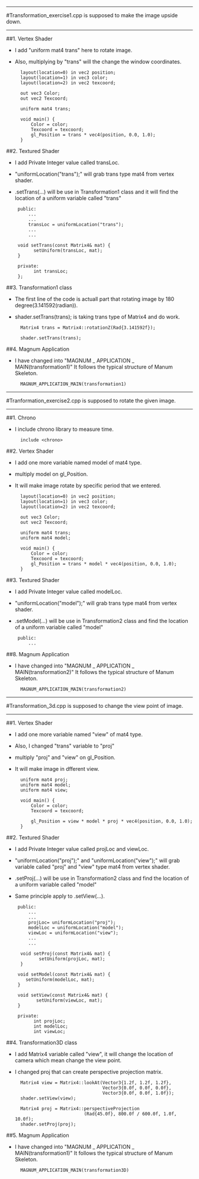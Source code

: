 ***
#Transformation_exercise1.cpp is supposed to make the image upside down.
***

##1. Vertex Shader
- I add "uniform mat4 trans" here to rotate image. 
- Also, multiplying by "trans" will the change the window coordinates.

	  	layout(location=0) in vec2 position;
	    layout(location=1) in vec3 color;
	    layout(location=2) in vec2 texcoord;
	
		out vec3 Color;
		out vec2 Texcoord;
 
 		uniform mat4 trans;
 
 		void main() {
 	   		Color = color;
 	   		Texcoord = texcoord;
       		gl_Position = trans * vec4(position, 0.0, 1.0);
  	 	}
  	 	
  	 	
  
  
  	 	
##2. Textured Shader

- I add Private Integer value called transLoc. 

- "uniformLocation("trans");" will grab trans type mat4 from vertex shader.
-  .setTrans(...) will be use in Transformation1 class and it will find the location of a uniform variable called "trans"


		public:
			...
			...
			transLoc = uniformLocation("trans");
			...
			...
		
		void setTrans(const Matrix4& mat) {
 		      setUniform(transLoc, mat);
      	}
      	
      	private:
 			  int transLoc;
  		};

##3. Transformation1 class
- The first line of the code is actuall part that rotating image by 180 degree(3.141592(radian)). 
- shader.setTrans(trans); is taking trans type of Matrix4 and do work.

		Matrix4 trans = Matrix4::rotationZ(Rad{3.141592f});
		
   		shader.setTrans(trans);




##4. Magnum Application
- I have changed into "MAGNUM _ APPLICATION _ MAIN(transformation1)" It follows the typical structure of Manum Skeleton.

		MAGNUM_APPLICATION_MAIN(transformation1)




***
#Tranformation_exercise2.cpp is supposed to rotate the given image.
***

##1. Chrono
- I include chrono library to measure time.
		
		include <chrono>

##2. Vertex Shader
- I add one more variable named model of mat4 type.
- multiply model on gl_Position.
- It will make image rotate by specific period that we entered.

	  	layout(location=0) in vec2 position;
	    layout(location=1) in vec3 color;
	    layout(location=2) in vec2 texcoord;
	
		out vec3 Color;
		out vec2 Texcoord;
 
 		uniform mat4 trans;
 		uniform mat4 model;
 
 		void main() {
 	   		Color = color;
 	   		Texcoord = texcoord;
       		gl_Position = trans * model * vec4(position, 0.0, 1.0);
  	 	}
  	 	
  	 	
  
  
  	 	
##3. Textured Shader

- I add Private Integer value called modelLoc. 

- "uniformLocation("model");" will grab trans type mat4 from vertex shader.
-  .setModel(...) will be use in Transformation2 class and find the location of a uniform variable called "model"

		public:
			...
			

##8. Magnum Application
- I have changed into "MAGNUM _ APPLICATION _ MAIN(transformation2)" It follows the typical structure of Manum Skeleton.

		MAGNUM_APPLICATION_MAIN(transformation2)

***
#Transformation_3d.cpp is supposed to change the view point of image.
***


##1. Vertex Shader
- I add one more variable named "view" of mat4 type.
- Also, I changed "trans" variable to "proj"
- multiply "proj" and "view" on gl_Position.
- It will make image in dfferent view.

	  	uniform mat4 proj;
		uniform mat4 model;
		uniform mat4 view;

		void main() {
    		Color = color;
    		Texcoord = texcoord;
    
    		gl_Position = view * model * proj * vec4(position, 0.0, 1.0);
    	}
  	 	
  	 	
  
  
  	 	
##2. Textured Shader

- I add Private Integer value called projLoc and viewLoc. 

- "uniformLocation("proj");" and "uniformLocation("view");" will grab variable called "proj" and "view" type mat4 from vertex shader.
-  .setProj(...) will be use in Transformation2 class and find the location of a uniform variable called "model" 
-  Same principle apply to .setView(...).

		public:
			...
			...
			projLoc= uniformLocation("proj");
        	modelLoc = uniformLocation("model");
        	viewLoc = uniformLocation("view");
			...
			...
		
		 void setProj(const Matrix4& mat) {
        		setUniform(projLoc, mat);
    	 }
    
    	void setModel(const Matrix4& mat) {
       	   setUniform(modelLoc, mat);
    	}
    
    	void setView(const Matrix4& mat) {
        	   setUniform(viewLoc, mat);
    	}
      	
      	private:
 			  int projLoc;
    		  int modelLoc;
    	      int viewLoc;

##4. Transformation3D class
- I add Matrix4 variable called "view", it will change the location of camera which mean change the view point.
- I changed proj that can create perspective projection matrix.


		Matrix4 view = Matrix4::lookAt(Vector3{1.2f, 1.2f, 1.2f},
                                       Vector3{0.0f, 0.0f, 0.0f},
                                       Vector3{0.0f, 0.0f, 1.0f});
        shader.setView(view);
        
        Matrix4 proj = Matrix4::perspectiveProjection
        						(Rad{45.0f}, 800.0f / 600.0f, 1.0f, 10.0f);
        shader.setProj(proj);

##5. Magnum Application
- I have changed into "MAGNUM _ APPLICATION _ MAIN(transformation1)" It follows the typical structure of Manum Skeleton.

		MAGNUM_APPLICATION_MAIN(transformation3D)




